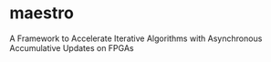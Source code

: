 maestro
=======

A Framework to Accelerate Iterative Algorithms with Asynchronous Accumulative Updates on FPGAs
